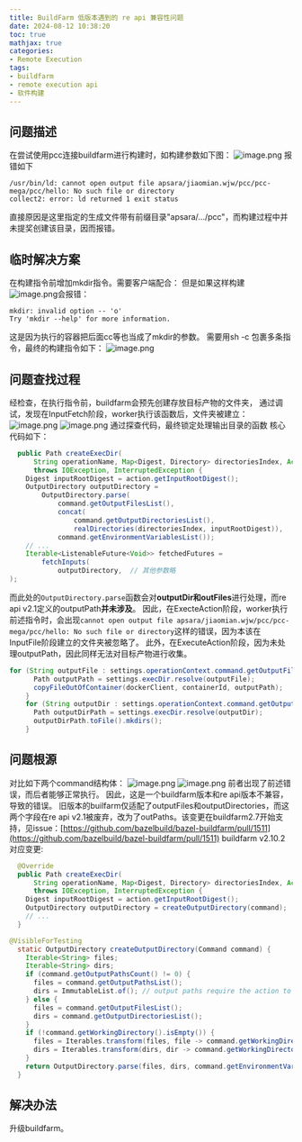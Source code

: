 ```yaml
---
title: BuildFarm 低版本遇到的 re api 兼容性问题
date: 2024-08-12 10:38:20
toc: true
mathjax: true
categories:
- Remote Execution
tags: 
- buildfarm
- remote execution api
- 软件构建
---
```


## 问题描述
在尝试使用pcc连接buildfarm进行构建时，如构建参数如下图：
![image.png](https://raw.githubusercontent.com/buttering/EasyBlogs/master/asset/pictures/ea8e1bb9e17241565e7ed69e20704f09/d3f21dabc402e04f99319487b547d40f.png)
报错如下
```shell
/usr/bin/ld: cannot open output file apsara/jiaomian.wjw/pcc/pcc-mega/pcc/hello: No such file or directory
collect2: error: ld returned 1 exit status
```
直接原因是这里指定的生成文件带有前缀目录"apsara/.../pcc"，而构建过程中并未提奖创建该目录，因而报错。
## 临时解决方案
在构建指令前增加mkdir指令。需要客户端配合：
但是如果这样构建![image.png](https://raw.githubusercontent.com/buttering/EasyBlogs/master/asset/pictures/ea8e1bb9e17241565e7ed69e20704f09/e8c7890ced0281fd99cdccc786656d13.png)会报错：
```shell
mkdir: invalid option -- 'o'
Try 'mkdir --help' for more information.
```
这是因为执行的容器把后面cc等也当成了mkdir的参数。
需要用sh -c 包裹多条指令，最终的构建指令如下：
![image.png](https://raw.githubusercontent.com/buttering/EasyBlogs/master/asset/pictures/ea8e1bb9e17241565e7ed69e20704f09/c3ad1185100fc089492a512b7da61399.png)
## 问题查找过程
经检查，在执行指令前，buildfarm会预先创建存放目标产物的文件夹，
通过调试，发现在InputFetch阶段，worker执行该函数后，文件夹被建立：
![image.png](https://raw.githubusercontent.com/buttering/EasyBlogs/master/asset/pictures/ea8e1bb9e17241565e7ed69e20704f09/f79043e18e6d617183c8008c7bd22475.png)
![image.png](https://raw.githubusercontent.com/buttering/EasyBlogs/master/asset/pictures/ea8e1bb9e17241565e7ed69e20704f09/d799ee05fc85ce7cf0622072554f9ce5.png)
通过探查代码，最终锁定处理输出目录的函数
核心代码如下：
```java
  public Path createExecDir(
      String operationName, Map<Digest, Directory> directoriesIndex, Action action, Command command)
      throws IOException, InterruptedException {
    Digest inputRootDigest = action.getInputRootDigest();
    OutputDirectory outputDirectory =
        OutputDirectory.parse(
            command.getOutputFilesList(),
            concat(
                command.getOutputDirectoriesList(),
                realDirectories(directoriesIndex, inputRootDigest)),
            command.getEnvironmentVariablesList());
    // ...
    Iterable<ListenableFuture<Void>> fetchedFutures =
        fetchInputs(
            outputDirectory,  // 其他参数略
);
```
而此处的`OutputDirectory.parse`函数会对**outputDir和outFiles**进行处理，而re api v2.1定义的outputPath**并未涉及**。
因此，在ExecteAction阶段，worker执行前述指令时，会出现`cannot open output file apsara/jiaomian.wjw/pcc/pcc-mega/pcc/hello: No such file or directory`这样的错误，因为本该在InputFile阶段建立的文件夹被忽略了。
此外，在ExecuteAction阶段，因为未处理outputPath，因此同样无法对目标产物进行收集。
```java
for (String outputFile : settings.operationContext.command.getOutputFilesList()) {
      Path outputPath = settings.execDir.resolve(outputFile);
      copyFileOutOfContainer(dockerClient, containerId, outputPath);
    }
    for (String outputDir : settings.operationContext.command.getOutputDirectoriesList()) {
      Path outputDirPath = settings.execDir.resolve(outputDir);
      outputDirPath.toFile().mkdirs();
    }
```
## 问题根源
对比如下两个command结构体：
![image.png](https://raw.githubusercontent.com/buttering/EasyBlogs/master/asset/pictures/ea8e1bb9e17241565e7ed69e20704f09/b641e3feb5ef02d0d492ca300a03f406.png)
![image.png](https://raw.githubusercontent.com/buttering/EasyBlogs/master/asset/pictures/ea8e1bb9e17241565e7ed69e20704f09/4c1d0b8c2d2c432922ffccfaeb13e05e.png)
前者出现了前述错误，而后者能够正常执行。
因此，这是一个buildfarm版本和re api版本不兼容，导致的错误。
旧版本的builfarm仅适配了outputFiles和outputDirectories，而这两个字段在re api v2.1被废弃，改为了outPaths。该变更在buildfarm2.7开始支持，见issue：[https://github.com/bazelbuild/bazel-buildfarm/pull/1511](https://github.com/bazelbuild/bazel-buildfarm/pull/1511)
buildfarm v2.10.2 对应变更:
```java
  @Override
  public Path createExecDir(
      String operationName, Map<Digest, Directory> directoriesIndex, Action action, Command command)
      throws IOException, InterruptedException {
    Digest inputRootDigest = action.getInputRootDigest();
    OutputDirectory outputDirectory = createOutputDirectory(command);
    // ...
  }

@VisibleForTesting
  static OutputDirectory createOutputDirectory(Command command) {
    Iterable<String> files;
    Iterable<String> dirs;
    if (command.getOutputPathsCount() != 0) {
      files = command.getOutputPathsList();
      dirs = ImmutableList.of(); // output paths require the action to create their own directory
    } else {
      files = command.getOutputFilesList();
      dirs = command.getOutputDirectoriesList();
    }
    if (!command.getWorkingDirectory().isEmpty()) {
      files = Iterables.transform(files, file -> command.getWorkingDirectory() + "/" + file);
      dirs = Iterables.transform(dirs, dir -> command.getWorkingDirectory() + "/" + dir);
    }
    return OutputDirectory.parse(files, dirs, command.getEnvironmentVariablesList());
  }
```
## 解决办法
升级buildfarm。

